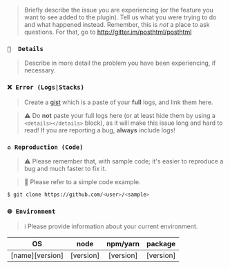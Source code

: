 > Briefly describe the issue you are experiencing (or the feature you want to see added to the plugin). Tell us what you were trying to do and what happened
instead. Remember, this is _not_ a place to ask questions. For that, go to
http://gitter.im/posthtml/posthtml

### `📝  Details`

> Describe in more detail the problem you have been experiencing, if necessary.

### `❌ Error (Logs|Stacks)`

> Create a [gist](https://gist.github.com) which is a paste of your **full**
logs, and link them here.

> ⚠️ Do **not** paste your full logs here (or at least hide them by using a `<details></details>` block), as it will make this issue long and hard
to read! If you are reporting a bug, **always** include logs!

### `♻️ Reproduction (Code)`

> :warning: Please remember that, with sample code; it's easier to reproduce a bug and much
faster to fix it.

> 🔗 Please refer to a simple code example.

```bash
$ git clone https://github.com/<user>/<sample>
```

### `🌐 Environment`

> ℹ️ Please provide information about your current environment.

|OS|node|npm/yarn|package|
|:-:|:--:|:-:|:------:|
|[name][version]|[version]|[version]|[version]|
